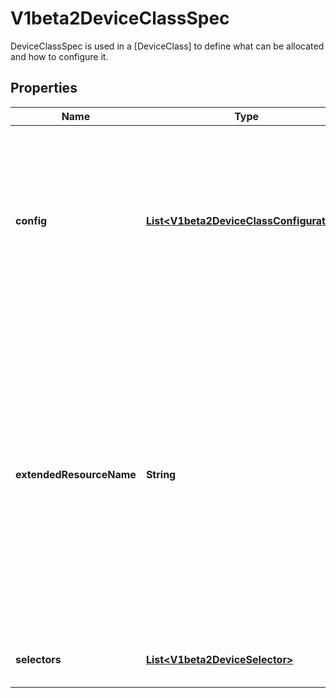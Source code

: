 

# V1beta2DeviceClassSpec

DeviceClassSpec is used in a [DeviceClass] to define what can be allocated and how to configure it.
## Properties

Name | Type | Description | Notes
------------ | ------------- | ------------- | -------------
**config** | [**List&lt;V1beta2DeviceClassConfiguration&gt;**](V1beta2DeviceClassConfiguration.md) | Config defines configuration parameters that apply to each device that is claimed via this class. Some classses may potentially be satisfied by multiple drivers, so each instance of a vendor configuration applies to exactly one driver.  They are passed to the driver, but are not considered while allocating the claim. |  [optional]
**extendedResourceName** | **String** | ExtendedResourceName is the extended resource name for the devices of this class. The devices of this class can be used to satisfy a pod&#39;s extended resource requests. It has the same format as the name of a pod&#39;s extended resource. It should be unique among all the device classes in a cluster. If two device classes have the same name, then the class created later is picked to satisfy a pod&#39;s extended resource requests. If two classes are created at the same time, then the name of the class lexicographically sorted first is picked.  This is an alpha field. |  [optional]
**selectors** | [**List&lt;V1beta2DeviceSelector&gt;**](V1beta2DeviceSelector.md) | Each selector must be satisfied by a device which is claimed via this class. |  [optional]



